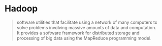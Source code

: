 # Hadoop

> software utilities that facilitate using a network of many computers to solve problems involving massive amounts of data and computation. It provides a software framework for distributed storage and processing of big data using the MapReduce programming model.


